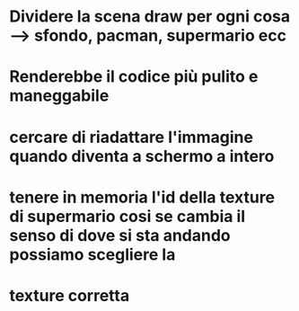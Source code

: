 # Dividere la scena draw per ogni cosa --> sfondo, pacman, supermario ecc
# Renderebbe il codice più pulito e maneggabile
# cercare di riadattare l'immagine quando diventa a schermo a intero
# tenere in memoria l'id della texture di supermario cosi se cambia il senso di dove si sta andando possiamo scegliere la 
# texture corretta